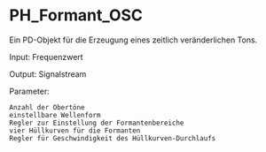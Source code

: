 # PH_Formant_OSC

Ein PD-Objekt für die Erzeugung eines zeitlich veränderlichen Tons.

Input: Frequenzwert

Output: Signalstream

  Parameter:
  
    Anzahl der Obertöne 
    einstellbare Wellenform
    Regler zur Einstellung der Formantenbereiche
    vier Hüllkurven für die Formanten
    Regler für Geschwindigkeit des Hüllkurven-Durchlaufs
